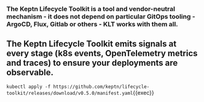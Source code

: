 <br>



### The Keptn Lifecycle Toolkit is a tool and vendor-neutral mechanism - it does not depend on particular GitOps tooling - ArgoCD, Flux, Gitlab or others - KLT works with them all.

## The Keptn Lifecycle Toolkit emits signals at every stage (k8s events, OpenTelemetry metrics and traces) to ensure your deployments are observable.

`kubectl apply -f https://github.com/keptn/lifecycle-toolkit/releases/download/v0.5.0/manifest.yaml`{{exec}}

